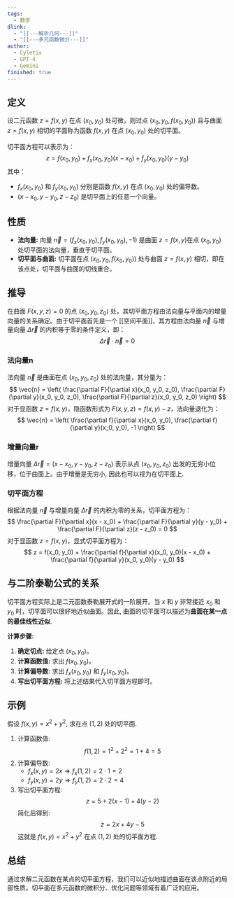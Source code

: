 ```yaml
---
tags:
  - 数学
dlink:
  - "[[---解析几何---]]"
  - "[[---多元函数微分---]]"
author:
  - Cyletix
  - GPT-4
  - Gemini
finished: true
---
```

## 定义
设二元函数 $z = f(x, y)$ 在点 $(x_0, y_0)$ 处可微，则过点 $(x_0, y_0, f(x_0, y_0))$ 且与曲面 $z = f(x, y)$ 相切的平面称为函数 $f(x, y)$ 在点 $(x_0, y_0)$ 处的切平面。

切平面方程可以表示为：
$$
z = f(x_0, y_0) + f_x(x_0, y_0)(x - x_0) + f_y(x_0, y_0)(y - y_0)
$$
其中：
* $f_x(x_0, y_0)$ 和 $f_y(x_0, y_0)$ 分别是函数 $f(x, y)$ 在点 $(x_0, y_0)$ 处的偏导数。
* $(x - x_0, y - y_0, z - z_0)$ 是切平面上的任意一个向量。

## 性质
* **法向量:** 向量 $\vec{n} = (f_x(x_0, y_0), f_y(x_0, y_0), -1)$ 是曲面 $z = f(x, y)$在点 $(x_0, y_0)$ 处切平面的法向量，垂直于切平面。
* **切平面与曲面:** 切平面在点 $(x_0, y_0, f(x_0, y_0))$ 处与曲面 $z = f(x, y)$ 相切，即在该点处，切平面与曲面的切线重合。

## 推导
在曲面 $F(x, y, z) = 0$ 的点 $(x_0, y_0, z_0)$ 处，其切平面方程由法向量与平面内的增量向量的关系确定。由于切平面首先是一个 [[空间平面]]，其方程由法向量 $\vec{n}$ 与增量向量 $\Delta \vec{r}$ 的内积等于零的条件定义，即：
$$
\Delta \vec{r} \cdot \vec{n} = 0
$$
### 法向量n
法向量 $\vec{n}$ 是曲面在点 $(x_0, y_0, z_0)$ 处的法向量，其分量为：
$$
\vec{n} = \left( \frac{\partial F}{\partial x}(x_0, y_0, z_0), \frac{\partial F}{\partial y}(x_0, y_0, z_0), \frac{\partial F}{\partial z}(x_0, y_0, z_0) \right)
$$
对于显函数 $z = f(x, y)$，隐函数形式为 $F(x, y, z) = f(x, y) - z$，法向量退化为：
$$
\vec{n} = \left( \frac{\partial f}{\partial x}(x_0, y_0), \frac{\partial f}{\partial y}(x_0, y_0), -1 \right)
$$
### 增量向量r
增量向量 $\Delta \vec{r} = (x - x_0, y - y_0, z - z_0)$ 表示从点 $(x_0, y_0, z_0)$ 出发的无穷小位移，位于曲面上。由于增量是无穷小, 因此也可以视为在切平面上. 
### 切平面方程
根据法向量 $\vec{n}$ 与增量向量 $\Delta \vec{r}$ 的内积为零的关系，切平面方程为：
$$
\frac{\partial F}{\partial x}(x - x_0) + \frac{\partial F}{\partial y}(y - y_0) + \frac{\partial F}{\partial z}(z - z_0) = 0
$$
对于显函数 $z = f(x, y)$，显式切平面方程为：
$$
z = f(x_0, y_0) + \frac{\partial f}{\partial x}(x_0, y_0)(x - x_0) + \frac{\partial f}{\partial y}(x_0, y_0)(y - y_0)
$$


## 与二阶泰勒公式的关系
切平面方程实际上是二元函数泰勒展开式的一阶展开。当 $x$ 和 $y$ 非常接近 $x_0$ 和 $y_0$ 时，切平面可以很好地近似曲面。因此, 曲面的切平面可以描述为**曲面在某一点的最佳线性近似**. 

**计算步骤:**
1. **确定切点:** 给定点 $(x_0, y_0)$。
2. **计算函数值:** 求出 $f(x_0, y_0)$。
3. **计算偏导数:** 求出 $f_x(x_0, y_0)$ 和 $f_y(x_0, y_0)$。
4. **写出切平面方程:** 将上述结果代入切平面方程即可。

## 示例
假设 $f(x, y) = x^2 + y^2$, 求在点 $(1, 2)$ 处的切平面. 
1. 计算函数值: 
$$
f(1, 2) = 1^2 + 2^2 = 1 + 4 = 5
$$
2. 计算偏导数: 
   - $f_x(x, y) = 2x \Rightarrow f_x(1, 2) = 2 \cdot 1 = 2$
   - $f_y(x, y) = 2y \Rightarrow f_y(1, 2) = 2 \cdot 2 = 4$
3. 写出切平面方程:
$$
z = 5 + 2(x - 1) + 4(y - 2)
$$
   简化后得到: 
$$
z = 2x + 4y - 5
$$
这就是 $f(x, y) = x^2 + y^2$ 在点 $(1, 2)$ 处的切平面方程.

## 总结
通过求解二元函数在某点的切平面方程，我们可以近似地描述曲面在该点附近的局部性质。切平面在多元函数的微积分、优化问题等领域有着广泛的应用。
